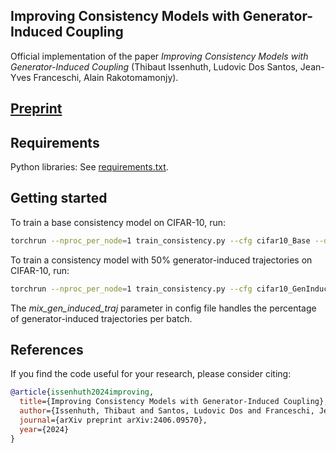 <!-- # Copyright 2024 Thibaut Issenhuth, Ludovic Dos Santos, Jean-Yves Franceschi, Alain Rakotomamonjy

# Licensed under the Apache License, Version 2.0 (the "License");
# you may not use this file except in compliance with the License.
# You may obtain a copy of the License at

#     http://www.apache.org/licenses/LICENSE-2.0

# Unless required by applicable law or agreed to in writing, software
# distributed under the License is distributed on an "AS IS" BASIS,
# WITHOUT WARRANTIES OR CONDITIONS OF ANY KIND, either express or implied.
# See the License for the specific language governing permissions and
# limitations under the License. -->


## Improving Consistency Models with Generator-Induced Coupling

Official implementation of the paper *Improving Consistency Models with Generator-Induced Coupling* (Thibaut Issenhuth, Ludovic Dos Santos, Jean-Yves Franceschi, Alain Rakotomamonjy).


## [Preprint](https://arxiv.org/abs/2406.09570) 


## Requirements

Python libraries: See [requirements.txt](./requirements.txt).

## Getting started

To train a base consistency model on CIFAR-10, run:

```.bash
torchrun --nproc_per_node=1 train_consistency.py --cfg cifar10_Base --device 0 --eval_fid 1 --eval_freq 5000
```

To train a consistency model with 50% generator-induced trajectories on CIFAR-10, run: 
```.bash
torchrun --nproc_per_node=1 train_consistency.py --cfg cifar10_GenInduced_ema_mix50 --device 0 --eval_fid 1 --eval_freq 5000
```

The *mix_gen_induced_traj* parameter in config file handles the percentage of generator-induced trajectories per batch. 

## References
If you find the code useful for your research, please consider citing:
```bib
@article{issenhuth2024improving,
  title={Improving Consistency Models with Generator-Induced Coupling},
  author={Issenhuth, Thibaut and Santos, Ludovic Dos and Franceschi, Jean-Yves and Rakotomamonjy, Alain},
  journal={arXiv preprint arXiv:2406.09570},
  year={2024}
}
```
